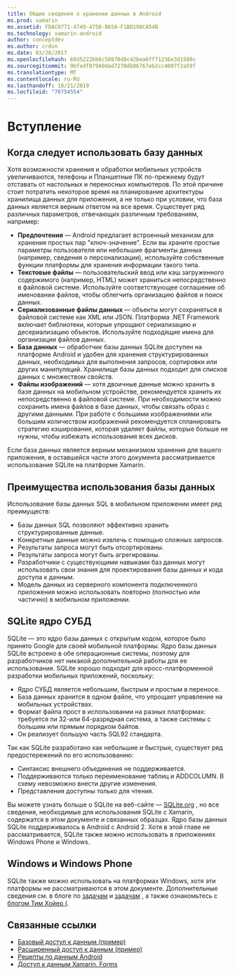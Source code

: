 ```yaml
---
title: Общие сведения о хранении данных в Android
ms.prod: xamarin
ms.assetid: FDAC0771-4749-4758-865A-F1BD190CA54B
ms.technology: xamarin-android
author: conceptdev
ms.author: crdun
ms.date: 03/28/2017
ms.openlocfilehash: 69d5222bb6c50870d0c42bea6ff71236e3d1580c
ms.sourcegitcommit: 9bfedf07940dad7270db86767eb2cc4007f2a59f
ms.translationtype: MT
ms.contentlocale: ru-RU
ms.lasthandoff: 10/21/2019
ms.locfileid: "70754554"
---
```

# <a name="introduction"></a>Вступление

## <a name="when-to-use-a-database"></a>Когда следует использовать базу данных

Хотя возможности хранения и обработки мобильных устройств увеличиваются, телефоны и Планшетные ПК по-прежнему будут отставать от настольных и переносных компьютеров. По этой причине стоит потратить некоторое время на планирование архитектуры хранилища данных для приложения, а не только при условии, что база данных является верным ответом на все время. Существует ряд различных параметров, отвечающих различным требованиям, например:

- **Предпочтения** — Android предлагает встроенный механизм для хранения простых пар "ключ-значение". Если вы храните простые параметры пользователя или небольшие фрагменты данных (например, сведения о персонализации), используйте собственные функции платформы для хранения информации такого типа.
- **Текстовые файлы** — пользовательский ввод или кэш загруженного содержимого (например, HTML) может храниться непосредственно в файловой системе. Используйте соответствующее соглашение об именовании файлов, чтобы облегчить организацию файлов и поиск данных.
- **Сериализованные файлы данных** — объекты могут сохраняться в файловой системе как XML или JSON. Платформа .NET Framework включает библиотеки, которые упрощают сериализацию и десериализацию объектов. Используйте подходящие имена для организации файлов данных.
- **База данных** — обработчик базы данных SQLite доступен на платформе Android и удобен для хранения структурированных данных, необходимых для выполнения запросов, сортировки или других манипуляций. Хранилище базы данных подходит для списков данных с множеством свойств.
- **Файлы изображений** — хотя двоичные данные можно хранить в базе данных на мобильном устройстве, рекомендуется хранить их непосредственно в файловой системе. При необходимости можно сохранить имена файлов в базе данных, чтобы связать образ с другими данными. При работе с большими изображениями или большим количеством изображений рекомендуется спланировать стратегию кэширования, которая удаляет файлы, которые больше не нужны, чтобы избежать использования всех дисков.

Если база данных является верным механизмом хранения для вашего приложения, в оставшейся части этого документа рассматривается использование SQLite на платформе Xamarin.

## <a name="advantages-of-using-a-database"></a>Преимущества использования базы данных

Использование базы данных SQL в мобильном приложении имеет ряд преимуществ:

- Базы данных SQL позволяют эффективно хранить структурированные данные.
- Конкретные данные можно извлечь с помощью сложных запросов.
- Результаты запроса могут быть отсортированы.
- Результаты запроса могут быть агрегированы.
- Разработчики с существующими навыками баз данных могут использовать свои знания для проектирования базы данных и кода доступа к данным.
- Модель данных из серверного компонента подключенного приложения можно использовать повторно (полностью или частично) в мобильном приложении.

## <a name="sqlite-database-engine"></a>SQLite ядро СУБД

SQLite — это ядро базы данных с открытым кодом, которое было принято Google для своей мобильной платформы. Ядро базы данных SQLite встроено в обе операционные системы, поэтому для разработчиков нет никакой дополнительной работы для ее использования. SQLite хорошо подходит для кросс-платформенной разработки мобильных приложений, поскольку:

- Ядро СУБД является небольшим, быстрым и простым в переносе.
- База данных хранится в одном файле, что упрощает управление на мобильных устройствах.
- Формат файла прост в использовании на разных платформах: требуется ли 32-или 64-разрядная система, а также системы с большим или прямым порядком байтов.
- Он реализует большую часть SQL92 стандарта.

Так как SQLite разработано как небольшие и быстрые, существует ряд предостережений по его использованию:

- Синтаксис внешнего объединения не поддерживается.
- Поддерживаются только переименование таблиц и ADDCOLUMN. В схему невозможно внести другие изменения.
- Представления доступны только для чтения.

Вы можете узнать больше о SQLite на веб-сайте — [SQLite.org](http://SQLite.org) , но все сведения, необходимые для использования SQLite с Xamarin, содержатся в этом документе и связанных образцах. Ядро базы данных SQLite поддерживалось в Android с Android 2.
Хотя в этой главе не рассматривается, SQLite также можно использовать в приложениях Windows Phone и Windows.

## <a name="windows-and-windows-phone"></a>Windows и Windows Phone

SQLite также можно использовать на платформах Windows, хотя эти платформы не рассматриваются в этом документе.
Дополнительные сведения см. в блоге по [задачам](~/cross-platform/app-fundamentals/building-cross-platform-applications/case-study-tasky.md) и [задачам](~/cross-platform/app-fundamentals/building-cross-platform-applications/case-study-tasky.md) , а также ознакомьтесь с [блогом Тим Хойер (](http://timheuer.com/blog/archive/2012/06/28/seeding-your-metro-style-app-with-sqlite-database.aspx).

## <a name="related-links"></a>Связанные ссылки

- [Базовый доступ к данным (пример)](https://github.com/xamarin/mobile-samples/tree/master/DataAccess/Basic)
- [Расширенный доступ к данным (пример)](https://github.com/xamarin/mobile-samples/tree/master/DataAccess/Advanced)
- [Рецепты по данным Android](https://github.com/xamarin/recipes/tree/master/Recipes/android/data)
- [Доступ к данным Xamarin. Forms](~/xamarin-forms/data-cloud/data/databases.md)
